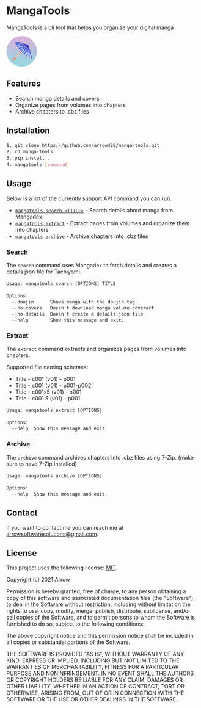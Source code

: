 # MangaTools

MangaTools is a cli tool that helps you organize your digital manga

<img float="left" src="logo.png" alt="" width="80"/>

## Features

* Search manga details and covers
* Organize pages from volumes into chapters
* Archive chapters to .cbz files

## Installation


```sh
1. git clone https://github.com/arrow420/manga-tools.git
2. cd manga-tools
3. pip install .
4. mangatools [command]
```

## Usage
Below is a list of the currently support API command you can run.

* [`mangatools search <TITLE>`](#search) - Search details about manga from Mangadex
* [`mangatools extract`](#extract)       - Extract pages from volumes and organize them into chapters
* [`mangatools archive`](#archive)       - Archive chapters into .cbz files


### Search
The `search` command uses Mangadex to fetch details and creates a details.json file for Tachiyomi.


```commandline
Usage: mangatools search [OPTIONS] TITLE

Options:
  --doujin      Shows manga with the doujin tag
  --no-covers   Doesn't download manga volume coverart
  --no-details  Doesn't create a details.json file
  --help        Show this message and exit.
```


### Extract
The `extract` command extracts and organizes pages from volumes into chapters.

Supported file naming schemes:
* Title - c001 (v01) - p001
* Title - c001 (v01) - p001-p002
* Title - c001x5 (v01) - p001
* Title - c001.5 (v01) - p001

```commandline
Usage: mangatools extract [OPTIONS]

Options:
  --help  Show this message and exit.
```


### Archive
The `archive` command archives chapters into .cbz files using 7-Zip. (make sure to have 7-Zip installed)


```commandline
Usage: mangatools archive [OPTIONS]

Options:
  --help  Show this message and exit.
```


## Contact

If you want to contact me you can reach me at <arrowsoftwaresolutions@gmail.com>.

## License
<!--- If you're not sure which open license to use see https://choosealicense.com/--->

This project uses the following license: [MIT](<https://choosealicense.com/licenses/mit/>).

Copyright (c) 2021 Arrow

Permission is hereby granted, free of charge, to any person obtaining a copy
of this software and associated documentation files (the "Software"), to deal
in the Software without restriction, including without limitation the rights
to use, copy, modify, merge, publish, distribute, sublicense, and/or sell
copies of the Software, and to permit persons to whom the Software is
furnished to do so, subject to the following conditions:

The above copyright notice and this permission notice shall be included in all
copies or substantial portions of the Software.

THE SOFTWARE IS PROVIDED "AS IS", WITHOUT WARRANTY OF ANY KIND, EXPRESS OR
IMPLIED, INCLUDING BUT NOT LIMITED TO THE WARRANTIES OF MERCHANTABILITY,
FITNESS FOR A PARTICULAR PURPOSE AND NONINFRINGEMENT. IN NO EVENT SHALL THE
AUTHORS OR COPYRIGHT HOLDERS BE LIABLE FOR ANY CLAIM, DAMAGES OR OTHER
LIABILITY, WHETHER IN AN ACTION OF CONTRACT, TORT OR OTHERWISE, ARISING FROM,
OUT OF OR IN CONNECTION WITH THE SOFTWARE OR THE USE OR OTHER DEALINGS IN THE
SOFTWARE.
